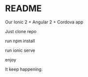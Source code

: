 # README #

Our Ionic 2 + Angular 2 + Cordova app

Just clone repo

run npm install

run ionic serve

enjoy

It keep happening.
